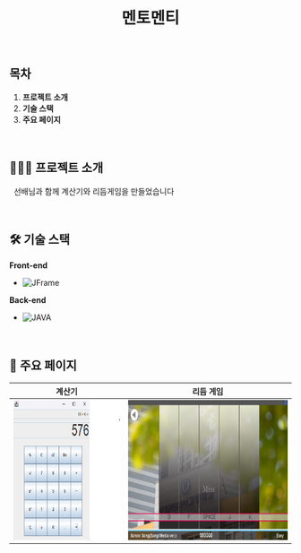<div align="center">
  <br />
  <h1>멘토멘티</h1>
  <br />
</div>

## 목차

1. **프로젝트 소개**
2. **기술 스택**
3. **주요 페이지**

<br />

## 💁🏻‍♂ 프로젝트 소개

&nbsp;&nbsp;선배님과 함께 계산기와 리듬게임을 만들었습니다

<br />

## 🛠 기술 스택

**Front-end**

- ![JFrame](https://img.shields.io/badge/-JFrame-E34F26?&logo=JFrame&logoColor=white)

**Back-end**

- ![JAVA](https://img.shields.io/badge/-JAVA-3776AB?&logo=JAVA&logoColor=white)
<br />

## 📄 주요 페이지

|                               계산기                                    |                               리듬 게임                                 | 
| :---------------------------------------------------------------------: | :---------------------------------------------------------------------: |
| <img src="./images/dd.png" alt="Sample Page" height="250px" /> | <img src="./images/ddd.png" alt="Sample Page" height="250px" /> |

<br />
